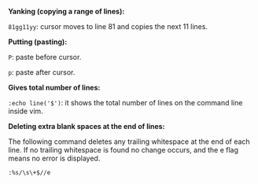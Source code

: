 **Yanking (copying a range of lines):**

`81gg11yy`: cursor moves to line 81 and copies the next 11 lines.

**Putting (pasting):**

`P`: paste before cursor.

`p`: paste after cursor.

**Gives total number of lines:**

`:echo line('$')`: it shows the total number of lines on the command line inside vim.

**Deleting extra blank spaces at the end of lines:**

The following command deletes any trailing whitespace at the end of each line. If no trailing whitespace is found no change occurs, and the e flag means no error is displayed.

`:%s/\s\+$//e`
